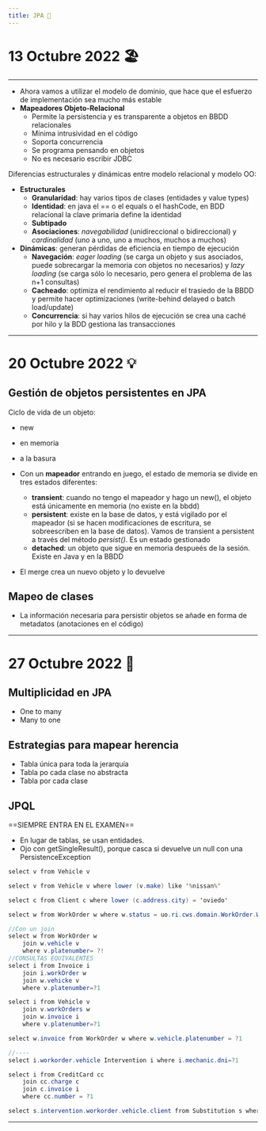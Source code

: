 ```yaml
---
title: JPA 🚥
---
```

# 13 Octubre 2022 🏖
---
- Ahora vamos a utilizar el modelo de dominio, que hace que el esfuerzo de implementación sea mucho más estable
- **Mapeadores Objeto-Relacional**
	- Permite la persistencia y es transparente a objetos en BBDD relacionales
	- Mínima intrusividad en el código
	- Soporta concurrencia
	- Se programa pensando en objetos
	- No es necesario escribir JDBC

Diferencias estructurales y dinámicas entre modelo relacional y modelo OO:
- **Estructurales**
	- **Granularidad**: hay varios tipos de clases (entidades y value types)
	- **Identidad**: en java el == o el equals o el hashCode, en BDD relacional la clave primaria define la identidad
	- **Subtipado**
	- **Asociaciones**: *navegabilidad* (unidireccional o bidireccional) y *cardinalidad* (uno a uno, uno a muchos, muchos a muchos)
- **Dinámicas**: generan pérdidas de eficiencia en tiempo de ejecución
	- **Navegación**: *eager loading* (se carga un objeto y sus asociados, puede sobrecargar la memoria con objetos no necesarios) y *lazy loading* (se carga sólo lo necesario, pero genera el problema de las n+1 consultas)
	- **Cacheado**: optimiza el rendimiento al reducir el trasiedo de la BBDD y permite hacer optimizaciones (write-behind delayed o batch load/update)
	- **Concurrencia**: si hay varios hilos de ejecución se crea una caché por hilo y la BDD gestiona las transacciones

---
# 20 Octubre 2022 💡
## Gestión de objetos persistentes en JPA

Ciclo de vida de un objeto:
- new
- en memoria
- a la basura

- Con un **mapeador** entrando en juego, el estado de memoria se divide en tres estados diferentes:
	- **transient**: cuando no tengo el mapeador y hago un new(), el objeto está únicamente en memoria (no existe en la bbdd)
	- **persistent**: existe en la base de datos, y está vigilado por el mapeador (si se hacen modificaciones de escritura, se sobreescriben en la base de datos). Vamos de transient a persistent a través del método *persist()*. Es un estado gestionado
	- **detached**: un objeto que sigue en memoria despueés de la sesión. Existe en Java y en la BBDD
- El merge crea un nuevo objeto  y lo devuelve

## Mapeo de clases
- La información necesaria para persistir objetos se añade en forma de metadatos (anotaciones en el código)


---

# 27 Octubre 2022 🦩

## Multiplicidad en JPA
- One to many 
- Many to one

## Estrategias para mapear herencia
- Tabla única para toda la jerarquía
- Tabla po cada clase no abstracta
- Tabla por cada clase

## JPQL
==SIEMPRE ENTRA EN EL EXAMEN==
- En lugar de tablas, se usan entidades.
- Ojo con getSingleResult(), porque casca si devuelve un null con una PersistenceException

````java
select v from Vehicle v

select v from Vehicle v where lower (v.make) like '%nissan%'

select c from Client c where lower (c.address.city) = 'oviedo'

select w from WorkOrder w where w.status = uo.ri.cws.domain.WorkOrder.WorkOrderStatus.FINISHED

//Con un join 
select w from WorkOrder w 
	join w.vehicle v 
	where v.platenumber= ?!
//CONSULTAS EQUIVALENTES
select i from Invoice i 
	join i.workOrder w 
	join w.vehicke v
	where v.platenumber=?1

select i from Vehicle v
	join v.workOrders w
	join w.invoice i
	where v.platenumber=?1

select w.invoice from WorkOrder w where w.vehicle.platenumber = ?1

//----
select i.workorder.vehicle Intervention i where i.mechanic.dni=?1

select i from CreditCard cc
	join cc.charge c
	join c.invoice i
	where cc.number = ?1

select s.intervention.workorder.vehicle.client from Substitution s where s.sparePart.code = ?1
````

---